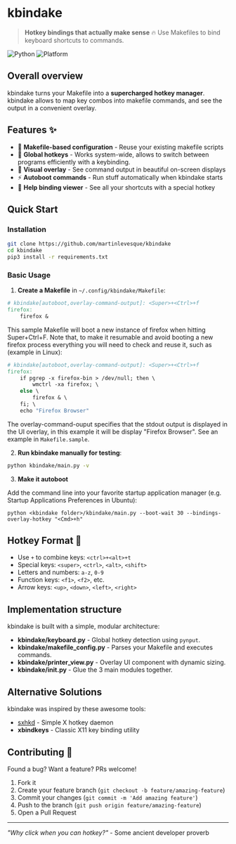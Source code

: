 # kbindake

> **Hotkey bindings that actually make sense** 🔥
> Use Makefiles to bind keyboard shortcuts to commands.

![Python](https://img.shields.io/badge/python-3.7+-blue.svg)
![Platform](https://img.shields.io/badge/platform-cross--platform-green.svg)

## Overall overview

kbindake turns your Makefile into a **supercharged hotkey manager**. kbindake allows to map key combos into makefile commands, and see the output in a convenient overlay.

## Features ✨

- 🎯 **Makefile-based configuration** - Reuse your existing makefile scripts
- 🚀 **Global hotkeys** - Works system-wide, allows to switch between programs efficiently with a keybinding.
- 🎨 **Visual overlay** - See command output in beautiful on-screen displays
- ⚡ **Autoboot commands** - Run stuff automatically when kbindake starts
- 🔧 **Help binding viewer** - See all your shortcuts with a special hotkey

## Quick Start

### Installation

```bash
git clone https://github.com/martinlevesque/kbindake
cd kbindake
pip3 install -r requirements.txt
```

### Basic Usage

1. **Create a Makefile** in `~/.config/kbindake/Makefile`:

```makefile
# kbindake[autoboot,overlay-command-output]: <Super>+<Ctrl>+f
firefox:
	firefox &
```

This sample Makefile will boot a new instance of firefox when hitting Super+Ctrl+F. Note that, to make it resumable and avoid booting a new firefox process everything you will need to check and reuse it, such as (example in Linux):

```makefile
# kbindake[autoboot,overlay-command-output]: <Super>+<Ctrl>+f
firefox:
	if pgrep -x firefox-bin > /dev/null; then \
		wmctrl -xa firefox; \
	else \
		firefox & \
	fi; \
	echo "Firefox Browser"
```

The overlay-command-ouput specifies that the stdout output is displayed in the UI overlay, in this example it will be display "Firefox Browser".
See an example in `Makefile.sample`.

2. **Run kbindake manually for testing**:

```bash
python kbindake/main.py -v
```

3. **Make it autoboot**

Add the command line into your favorite startup application manager (e.g. Startup Applications Preferences in Ubuntu):

```
python <kbindake folder>/kbindake/main.py --boot-wait 30 --bindings-overlay-hotkey "<Cmd>+h"
```

## Hotkey Format 📝

- Use `+` to combine keys: `<ctrl>+<alt>+t`
- Special keys: `<super>`, `<ctrl>`, `<alt>`, `<shift>`
- Letters and numbers: `a-z`, `0-9`
- Function keys: `<f1>`, `<f2>`, etc.
- Arrow keys: `<up>`, `<down>`, `<left>`, `<right>`

## Implementation structure

kbindake is built with a simple, modular architecture:

- **kbindake/keyboard.py** - Global hotkey detection using `pynput`.
- **kbindake/makefile_config.py** - Parses your Makefile and executes commands.
- **kbindake/printer_view.py** - Overlay UI component with dynamic sizing.
- **kbindake/__init__.py** - Glue the 3 main modules together.

## Alternative Solutions

kbindake was inspired by these awesome tools:

- [sxhkd](https://github.com/baskerville/sxhkd) - Simple X hotkey daemon
- **xbindkeys** - Classic X11 key binding utility

## Contributing 🤝

Found a bug? Want a feature? PRs welcome!

1. Fork it
2. Create your feature branch (`git checkout -b feature/amazing-feature`)
3. Commit your changes (`git commit -m 'Add amazing feature'`)
4. Push to the branch (`git push origin feature/amazing-feature`)
5. Open a Pull Request

---

*"Why click when you can hotkey?"* - Some ancient developer proverb
